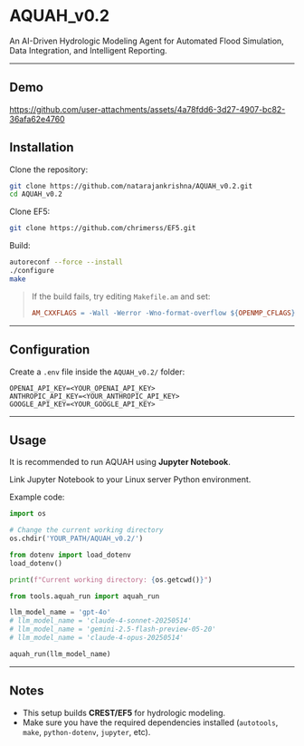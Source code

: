 # AQUAH_v0.2

An AI-Driven Hydrologic Modeling Agent for Automated Flood Simulation, Data Integration, and Intelligent Reporting.

---

## Demo



https://github.com/user-attachments/assets/4a78fdd6-3d27-4907-bc82-36afa62e4760



## Installation

Clone the repository:

```bash
git clone https://github.com/natarajankrishna/AQUAH_v0.2.git
cd AQUAH_v0.2
```

Clone EF5:

```bash
git clone https://github.com/chrimerss/EF5.git
```

Build:

```bash
autoreconf --force --install
./configure
make
```

> If the build fails, try editing `Makefile.am` and set:
> ```makefile
> AM_CXXFLAGS = -Wall -Werror -Wno-format-overflow ${OPENMP_CFLAGS}
> ```

---

## Configuration

Create a `.env` file inside the `AQUAH_v0.2/` folder:

```env
OPENAI_API_KEY=<YOUR_OPENAI_API_KEY>
ANTHROPIC_API_KEY=<YOUR_ANTHROPIC_API_KEY>
GOOGLE_API_KEY=<YOUR_GOOGLE_API_KEY>
```

---

## Usage

It is recommended to run AQUAH using **Jupyter Notebook**.

Link Jupyter Notebook to your Linux server Python environment.

Example code:

```python
import os

# Change the current working directory
os.chdir('YOUR_PATH/AQUAH_v0.2/')

from dotenv import load_dotenv
load_dotenv()

print(f"Current working directory: {os.getcwd()}")

from tools.aquah_run import aquah_run

llm_model_name = 'gpt-4o'
# llm_model_name = 'claude-4-sonnet-20250514'
# llm_model_name = 'gemini-2.5-flash-preview-05-20'
# llm_model_name = 'claude-4-opus-20250514'

aquah_run(llm_model_name)
```

---

## Notes

- This setup builds **CREST/EF5** for hydrologic modeling.  
- Make sure you have the required dependencies installed (`autotools`, `make`, `python-dotenv`, `jupyter`, etc).  

